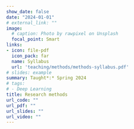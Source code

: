 ```yaml
---
show_date: false
date: "2024-01-01"
# external_link: ""
image:
  # caption: Photo by rawpixel on Unsplash
  focal_point: Smart
links:
- icon: file-pdf
  icon_pack: far
  name: Syllabus
  url: 'teaching/methods/methods-syllabus.pdf'
# slides: example
summary: Taught*:* Spring 2024
# tags:
# - Deep Learning
title: Research methods
url_code: ""
url_pdf: ""
url_slides: ""
url_video: ""
---
```


 
